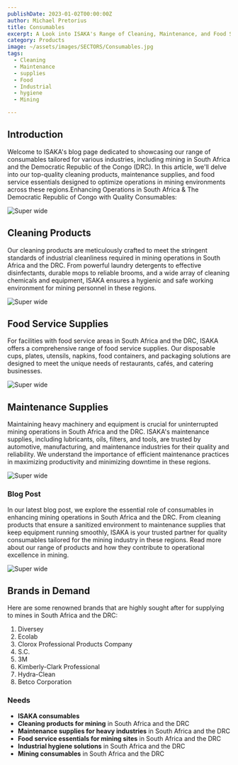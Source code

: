 ```yaml
---
publishDate: 2023-01-02T00:00:00Z
author: Michael Pretorius
title: Consumables
excerpt: A Look into ISAKA's Range of Cleaning, Maintenance, and Food Service Supplies
category: Products
image: ~/assets/images/SECTORS/Consumables.jpg
tags:
  - Cleaning
  - Maintenance
  - supplies
  - Food
  - Industrial
  - hygiene
  - Mining

---
```



## Introduction
Welcome to ISAKA's blog page dedicated to showcasing our range of consumables tailored for various industries, including mining in South Africa and the Democratic Republic of the Congo (DRC). In this article, we'll delve into our top-quality cleaning products, maintenance supplies, and food service essentials designed to optimize operations in mining environments across these regions.Enhancing Operations in South Africa & The Democratic Republic of Congo with Quality Consumables: 


![Super wide](https://img.freepik.com/premium-photo/home-cleaning-products-banner-with-copy-space_884546-1746.jpg)
## Cleaning Products
Our cleaning products are meticulously crafted to meet the stringent standards of industrial cleanliness required in mining operations in South Africa and the DRC. From powerful laundry detergents to effective disinfectants, durable mops to reliable brooms, and a wide array of cleaning chemicals and equipment, ISAKA ensures a hygienic and safe working environment for mining personnel in these regions.

![Super wide](https://www.shutterstock.com/image-photo/catering-street-fast-food-paper-600nw-1454056481.jpg)
## Food Service Supplies
For facilities with food service areas in South Africa and the DRC, ISAKA offers a comprehensive range of food service supplies. Our disposable cups, plates, utensils, napkins, food containers, and packaging solutions are designed to meet the unique needs of restaurants, cafés, and catering businesses.

![Super wide](https://di-uploads-pod10.dealerinspire.com/acuranorthscottsdale/uploads/2017/03/Parts-Banner-3.jpg)
## Maintenance Supplies
Maintaining heavy machinery and equipment is crucial for uninterrupted mining operations in South Africa and the DRC. ISAKA's maintenance supplies, including lubricants, oils, filters, and tools, are trusted by automotive, manufacturing, and maintenance industries for their quality and reliability. We understand the importance of efficient maintenance practices in maximizing productivity and minimizing downtime in these regions.


![Super wide](https://media.licdn.com/dms/image/C5622AQFL4xP02jDyIQ/feedshare-shrink_800/0/1660669201739?e=2147483647&v=beta&t=GXxUtdNWQuLTjvNhY0hDIULIt_bSqm27aB-BwvX1aXk)

### Blog Post
In our latest blog post, we explore the essential role of consumables in enhancing mining operations in South Africa and the DRC. From cleaning products that ensure a sanitized environment to maintenance supplies that keep equipment running smoothly, ISAKA is your trusted partner for quality consumables tailored for the mining industry in these regions. Read more about our range of products and how they contribute to operational excellence in mining.


![Super wide](https://www.ecolab.com/-/media/Ecolab/Ecolab-Home/Images/News/Home-Depot-Product-Family_875x493a.png?h=493&iar=0&w=875&hash=9A9432C5EBE16EDFCA5EA84B1DB3BD5D)
## Brands in Demand
Here are some renowned brands that are highly sought after for supplying to mines in South Africa and the DRC:

1. Diversey
2. Ecolab
3. Clorox Professional Products Company
4. S.C.
5. 3M
6. Kimberly-Clark Professional
7. Hydra-Clean
8. Betco Corporation



### Needs
- **ISAKA consumables**
- **Cleaning products for mining** in South Africa and the DRC
- **Maintenance supplies for heavy industries** in South Africa and the DRC
- **Food service essentials for mining sites** in South Africa and the DRC
- **Industrial hygiene solutions** in South Africa and the DRC
- **Mining consumables** in South Africa and the DRC
